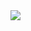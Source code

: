 <a href="https://github.com/anuraghazra/github-readme-stats">
  <img src="https://github-readme-stats.vercel.app/api/top-langs/?username=hide-a1&layout=compact" />
</a>
<!--
**hide-a1/hide-a1** is a ✨ _special_ ✨ repository because its `README.md` (this file) appears on your GitHub profile.

Here are some ideas to get you started:

- 🔭 I’m currently working on ...
- 🌱 I’m currently learning ...
- 👯 I’m looking to collaborate on ...
- 🤔 I’m looking for help with ...
- 💬 Ask me about ...
- 📫 How to reach me: ...
- 😄 Pronouns: ...
- ⚡ Fun fact: ...
-->
